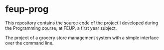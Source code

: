 # feup-prog

This repository contains the source code of the project I developed during the Programming course, at FEUP, a first year subject.

The project of a grocery store management system with a simple interface over the command line.
